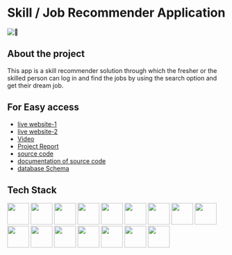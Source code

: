 # Skill / Job Recommender Application


<img src="https://s.yimg.com/aah/yhst-142559966768543/job-search-4.jpg" alt="🌱" > <span>

## About the project
This app is a skill recommender solution through which the fresher or the skilled person can log in and find the jobs
by using the search option and get their dream job.


## For Easy access

  - [live website-1](https://job-app-y5a9.onrender.com/)
  - [live website-2](https://web-production-e691.up.railway.app/)
  - [Video](https://www.youtube.com/watch?v=b-D07LMPVlw)
  - [Project Report](https://github.com/prakash-aathi/Skill-Job-Recommender-Application/blob/main/Project%20report/Project%20Report%20Documentation.pdf)
  - [source code](https://github.com/prakash-aathi/Skill-Job-Recommender-Application/tree/main/Source%20code)
  - [documentation of source code](https://ibm-epbl.github.io/IBM-Project-20991-1659768892/Final%20Deliverables/Source%20code/documentation/app.html)
  - [database Schema](https://github.com/prakash-aathi/Skill-Job-Recommender-Application/blob/main/Database-schema/db-schema.pdf)
  


## Tech Stack

<code><img height="50" src="https://www.vectorlogo.zone/logos/w3_html5/w3_html5-ar21.svg"></code>
<code><img height="50" src="https://www.vectorlogo.zone/logos/tailwindcss/tailwindcss-ar21.svg"></code>
<code><img height="50" src="https://www.vectorlogo.zone/logos/javascript/javascript-horizontal.svg"></code>
<code><img height="50" src="https://www.vectorlogo.zone/logos/font-awesome/font-awesome-ar21.svg"></code>
<code><img height="50" src="https://www.vectorlogo.zone/logos/python/python-ar21.svg"></code>
<code><img height="50" src="https://www.vectorlogo.zone/logos/pocoo_flask/pocoo_flask-ar21.svg"></code>
<code><img height="50" src="https://www.vectorlogo.zone/logos/json/json-ar21.svg"></code>
<code><img height="50" src="https://www.vectorlogo.zone/logos/rapidapi/rapidapi-ar21.svg"></code>
<code><img height="50" src="https://www.vectorlogo.zone/logos/ibm_cloud/ibm_cloud-ar21.svg"></code>
<code><img height="50" src="https://www.vectorlogo.zone/logos/docker/docker-ar21.svg"></code>
<code><img height="50" src="https://www.vectorlogo.zone/logos/kubernetes/kubernetes-ar21.svg"></code>
<code><img height="50" src="https://www.vectorlogo.zone/logos/git-scm/git-scm-ar21.svg"></code>
<code><img height="50" src="https://www.vectorlogo.zone/logos/firebase/firebase-ar21.svg"></code>
<code><img height="50" src="https://www.vectorlogo.zone/logos/github/github-ar21.svg"></code>
<code><img height="50" src="https://www.vectorlogo.zone/logos/heroku/heroku-ar21.svg"></code>
<code><img height="50" src="https://www.vectorlogo.zone/logos/atlassian_jira/atlassian_jira-ar21.svg"></code>


